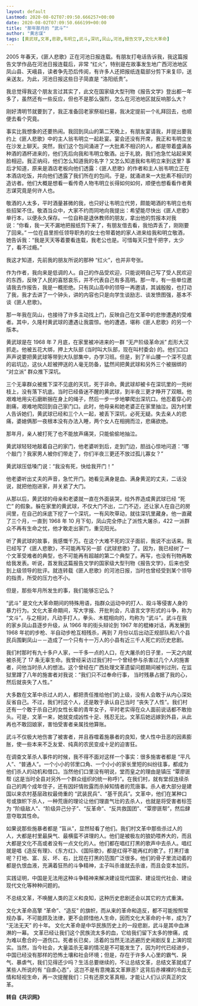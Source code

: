 ```yaml
---
layout: default
Lastmod: 2020-08-02T07:09:50.666257+00:00
date: 2020-08-02T07:09:50.666199+00:00
title: "那年那月的 “武斗”"
author: "黄志谋"
tags: [黄武球,文革,悲歌,韦明立,武斗,深坑,凤山,河池,报告文学,文化大革命]
---
```


2005 年春天，《匪人悲歌》正在河池日报连载。有朋友打电话告诉我，我这篇报告文学作品在河池日报连载后，非常 “红火”，特别是在故事发生地广西河池地区凤山县、天峨县，读者争先恐后传阅，有许多人还把报纸连载部分剪下来复印，送亲送友。为此，河池日报这些日子简直是 “洛阳纸贵”。

我总觉得我这个朋友言过其实了，此文在国家级大型刊物《报告文学》登出都一年多了，虽然还有一些反应，但也不是那么强烈，怎么在河池地区就反响那么大？

刚好清明节就要到了，我正准备回老家祭祖扫墓，我决定提前一个礼拜回去，也顺便去看个究竟。

事实比我想象的还要热闹。我回到凤山的第二天晚上，有朋友宴请我，并提出要我约上《匪人悲歌》中的主人翁韦明立一起赴宴。宴会还没有开席，我正和韦明立坐在沙发上聊天。突然，我们这个包间涌进了一大批素不相识的人，都是带着盛满各种酒的酒杯进来的，他们先后向我和韦明立敬酒。出于礼貌，我们也急忙站起来笑脸相迎。我正纳闷，他们怎么知道我的名字？又怎么知道我和韦明立来到这里? 事后才知道，原来是酒店老板向他们透露：《匪人悲歌》的作者和主人翁韦明立正在本酒店吃饭，并向他们透露了我们所在的包间。于是，就涌进来一大批素不相识的造访者。他们大概是想看一看传奇人物韦明立长得如何如何，顺便也想看看作者黄志谋究竟是何许人也。

敬酒的人太多，平时酒量甚微的我，也只好让韦明立代劳，颇能喝酒的韦明立也有些招架不住。敬酒当众中，大家不约而同地向我提出：希望能尽快出《匪人悲歌》单行本，以便永久保存。一位自称是退休教师的朋友，拿出他的剪报本对我说：“你看，我一天不漏地把报纸剪下来了，有朋友借去看，我怕弄丢了，刚刚要了回来。” 一位在县里担任领导职务的女士也带着她的家人进来给我和明立敬酒，她告诉我：“我是天天等着要看连载，我老公也是。可惜每天只登千把字，太少了，看不过瘾。”

我这才知道，先前我的朋友所说的那种 “红火”，也并非夸张。

作为作者，我向来是低调的人。自己的作品受欢迎，只能说明自己写了受人民欢迎的东西，反映了人民的喜怒哀乐，并不代表自己有多高明。那一年，有一些单位邀请我去作报告，我是一概拒绝。只有凤山高中的领导一再邀请，其诚殷殷，也打动了我，我才去讲了一个钟头，讲的内容也只是向学生谈励志、谈发愤图强，基本不谈《匪人悲歌》。

那一年我在凤山，也接待了许多主动找上门，反映自己在文革中的悲惨遭遇的受难者。其中，久隆村黄武球的遭遇让我震惊。他的遭遇，堪称《匪人悲歌》的另一个版本。

黄武球是在 1968 年 7 月底，在家里被冲进来的一群 “无产阶级革命派” 彪形大汉抓走。他被五花大绑，押上大队部 (当时叫大队部，现在叫村委会) 的。他们口口声声说要把黄武球等带到大队部集中，办学习班。但是，到了半山腰一个深不见底的岩坑边，这伙人趁被押送的人毫无防备，猛然间把黄武球和另外三个被捆绑的 “对立派” 群众推下深坑。

三个无辜群众被推下深不见底的天坑，死于非命。黄武球却被卡在深坑里的一兜树枝上，没有落下坑底。当时已经昏迷不醒的黄武球，到半夜三更才睁开了双眼。他艰难地用尖石磨断捆在身上的绳子，然后一步一步地攀爬出深坑口。他忍着穿心的剧痛，艰难地爬回到自己家门口。此时，他母亲和她老婆正在家里抽泣。因为村里人告诉她们，黄武球已经和三个人一起，被丢下深坑，必死无疑。失去亲人的悲痛，婆媳俩那一夜根本没有办法入睡，两个女人在相拥而泣，悲痛欲绝。

那年月，亲人被打死了也不能放声痛哭，只能偷偷地抽泣。

黄武球轻轻地敲着自己的家门，他老婆听到后，走到门边，胆战心惊地问道：“哪个敲门？我家男人被你们带走了，你们半夜三更还不放过孤儿寡女？”

黄武球压低嗓门说：“我没有死，快给我开门！”

他老婆听出丈夫的声音，急忙开门。她看见满身是血、满身黄泥的丈夫，二话没说，就把他抱进家，并关紧了大门。

从那以后，黄武球的母亲和老婆就一直在外面装哭，给外界造成黄武球已经 “死亡” 的假象。躲在家里的黄武球，不仅大门不出，二门不迈，还让家人在自己的房间里，在自己的床底下挖了一个深坑，一有风吹草动，就往深坑里藏身。他一直藏了三个月，一直到 1968 年 10 月下旬，凤山完全停止了派性大屠杀，422 一派群众不再有生命之忧，他才敢走出家门，重见阳光。

听了黄武球的故事，我感慨千万。在这个大难不死的汉子面前，我说不出话来。我已经写了《匪人悲歌》，不可能再写另一部《武球悲歌》了。因为，我已经树了一个文革受难者的典型，也不可能再有超越的第二个典型了。再写，也没有刊物再敢给我发表。听说，首发我这篇报告文学的国家级大型刊物《报告文学》，后来也受到上级领导的批评。就连转载《匪人悲歌》的河池日报，当时也曾经受到某个领导的指责，所受的压力也不小。

但是，那些年月所发生的事，我们能够忘记么？

“武斗” 是文化大革命期间的特殊用语，指群众运动中的打人、殴斗等侵害人身的暴力行为。文化大革命期间，写大字报、开批判会，凡语言文字形式的斗争，称为 “文斗”。与之相对，凡动手打人，拳头、木棍相向的，均称为 “武斗”。武斗在我的家乡凤山县逐步升级，从 1966 年的街头辩论到 1967 年的棍棒对话，再发展到 1968 年初的步枪、半自动步枪互相残杀，再到 7 月份以后出动正规部队和八个县民兵围剿凤山－－造成了一个只有十一万人的小县有近三千人死亡的历史悲剧。

我们村那时有九十多户人家，一千多一点的人口，在大屠杀的日子里，一天之内就被杀死了 17 条无辜生命。我曾经采访过我们村一个曾经参与杀害过几个人的施害者，问他当时杀人的想法。这个曾经在广西处理文革遗留问题期间被判过刑，在监狱里蹲了八年的施害者对我说：“我们只不过奉命行事，  当时残暴占据了我的心，然后就丧失了人性。”

大多数在文革中杀过人的人，都把责任推给他们的上级，没有人会敢于从内心深处反省自己。不过，我们村这个人，还是敢于承认自己当时 “丧失了人性”。我们村还有一个敢于杀自己的女性长辈的青年女子，平时老实得在众人面前说话都不敢抬头。可是，文革一来，她就变成凶性十足、残忍无比。文革后她远嫁到外县，从此再也不敢回娘家，害怕受害者亲属找他算账。

武斗不仅极大地伤害了被害者，并且吞噬着施暴者的良知，使人性中丑恶的因素膨胀，使一些本来不乏友爱、纯真的农民变成十足的迫害狂。

在调查文革杀人事件的时候，我不得不面对这样一个事实：很多施害者都是 “平凡人”、“普通人”。一个小小的邻里口角、一个小小的家长里短的纠纷往事，都成为他们杀人的动机和借口。当然他们口里没有明说，堂而皇之的理由是镇压 “覃廖匪帮 (这是当时全县对另外一个群众组织的统一称呼)”。在我们村，就有堂叔连续杀自己的两个成年侄子，还有因奸情败露而杀掉知情者的荒唐事。杀人者大部分是建国以来农村基层政权最倚重的 “武装民兵”、“基干民兵”。文革中，他们在某种口号或旗帜下杀人，一种荒唐的理论让他们理直气壮的去杀人，也就是将受害者标签为 “阶级敌人”、“阶级异己分子”、“反革命”、“反共救国团”、“覃廖匪帮”，然后肆意夺取其性命。

如果说那些施暴者都是 “盲从”，显然轻看了他们。我们村文革中那些杀过人的人，大都是村里最戾气、最横蛮不讲理的人。他们是被极左的狼奶喂养大的，而且大都是文化不高或者没有一点文化的人。他们都在唱红打黑的歌声中去杀人。唱红就是唱《造反有理》、《东方红》、《国际歌》，都是红得不能再红的歌了。打黑打谁呢？打地、富、反、坏、右，比现在打黑的范围广泛很多。他们的骨子里流动着的都是仇恨血液，充满着狂热的斗争精神，主子叫杀谁就去杀谁，而且会变本加厉。

实践证明，中国是无法用这种斗争精神来解决建设现代国家、建设现代社会、建设现代文化等种种问题的。

不总结文革，不唤醒人类的正义和良知，这种历史悲剧还会以其它的方式重演。

文化大革命高擎 “革命”、“造反” 的旗帜，而从来的革命和造反，都不可能按照常规办事，不可能顾及法律，更不会顾惜他人生命，因而文化大革命的十年，成为了 “无法无天” 的十年。  文化大革命是中华民族历史上的一段悲剧，武斗是其中血淋淋的一幕。  文革已经让我们这个民族流太多的血，它给我们留下太多的惨痛，成为难以愈合的一道伤口。死者长已矣，活着的当然无法逃避历史闹剧反复上演的现实。当然，当今社会，大量滥杀无辜的情况是不可能发生了，因为时代已经进步，中国已经没有那样的恐怖土壤和社会环境；但是，存在于许多人心里的霸气、戾气、暴虐气，我们见得还少吗？生活总要继续的，不让总结文革，总结文革就成了某些人所说的有 “自虐心态”，这岂不是有意掩盖文革罪恶? 这背后赤裸裸的冷血无情和轻视生命，再一次提醒我们：只有还原文革真相，才能让人们认识真正的文革。

**转自《共识网》**

